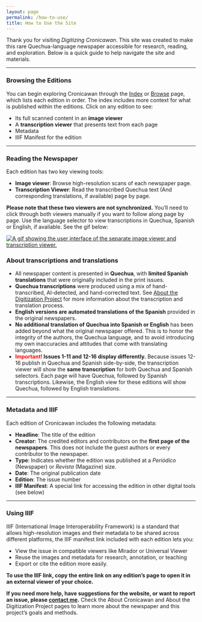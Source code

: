 ```yaml
---
layout: page
permalink: /how-to-use/
title: How to Use the Site
---
```


Thank you for visiting _Digitizing Cronicawan_. This site was created to make this rare Quechua-language newspaper accessible for research, reading, and exploration. Below is a quick guide to help navigate the site and materials. 

--- 

### Browsing the Editions

You can begin exploring Cronicawan through the [Index](/cronicawan-wax/index/) or [Browse](/cronicawan-wax/browse/) page, which lists each edition in order. The index includes more context for what is published within the editions. Click on any edition to see:

- Its full scanned content in an **image viewer** 
- A **transcription viewer** that presents text from each page 
- Metadata 
- IIIF Manifest for the edition 

--- 

### Reading the Newspaper 

Each edition has two key viewing tools: 

- **Image viewer**: Browse high-resolution scans of each newspaper page.
- **Transcription Viewer**: Read the transcribed Quechua text (And corresponding translations, if available) page by page.

**Please note that these two viewers are not synchronized.** You’ll need to click through both viewers manually if you want to follow along page by page. Use the language selector to view transcriptions in Quechua, Spanish or English, if available. See the gif below:

<a href="{{ '/img/viewer-ui.gif' | absolute_url }}">
  <img src="{{ '/img/viewer-ui.gif' | absolute_url }}" alt="A gif showing the user interface of the separate image viewer and transcription viewer."/>
</a>

### About transcriptions and translations 

- All newspaper content is presented in **Quechua**, with **limited Spanish translations** that were originally included in the print issues. 
- **Quechua transcriptions** were produced using a mix of hand-transcribed, AI-detected, and hand-corrected text. See [About the Digitization Project](/cronicawan-wax/digitization-project/) for more information about the transcription and translation process. 
- **English versions are automated translations of the Spanish** provided in the original newspapers. 
- **No additional translation of Quechua into Spanish or English** has been added beyond what the original newspaper offered. This is to honor the integrity of the authors, the Quechua language, and to avoid introducing my own inaccuracies and attitudes that come with translating languages. 
- **<span style="color:red">Important!</span> Issues 1-11 and 12-16 display differently.** Because issues 12-16 publish in Quechua and Spanish side-by-side, the transcription viewer will show the **same transcription** for both Quechua and Spanish selectors. Each page will have Quechua, followed by Spanish transcriptions. Likewise, the English view for these editions will show Quechua, followed by English translations. 

---

### Metadata and IIIF 
Each edition of Cronicawan includes the following metadata: 
- **Headline**: The title of the edition 
- **Creator**: The credited editors and contributors on the **first page of the newspapers**. This does not include the guest authors or every contributor to the newspaper.
- **Type**: Indicates whether the edition was published at a _Periódico_ (Newspaper) or _Revista_ (Magazine) size.  
- **Date**: The original publication date 
- **Edition**: The issue number  
- **IIIF Manifest**: A special link for accessing the edition in other digital tools (see below) 

---

### Using IIIF 
IIIF (International Image Interoperability Framework) is a standard that allows high-resolution images and their metadata to be shared across different platforms, the IIIF manifest link included with each edition lets you: 

- View the issue in compatible viewers like Mirador or Universal Viewer 
- Reuse the images and metadata for research, annotation, or teaching
- Export or cite the edition more easily. 

**To use the IIIF link, copy the entire link on any edition’s page to open it in an external viewer of your choice.**


**If you need more help, have suggestions for the website, or want to report an issue, please [contact me](/cronicawan-wax/credits/).** Check the About Cronicawan and About the Digitization Project pages to learn more about the newspaper and this project’s goals and methods.
